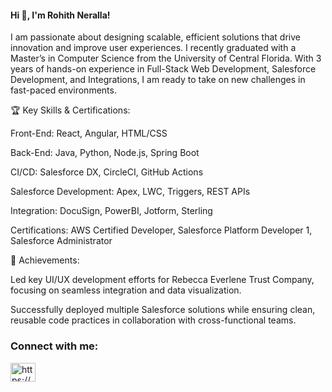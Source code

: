 
<!--
**Rohith-14/Rohith-14** is a ✨ _special_ ✨ repository because its `README.md` (this file) appears on your GitHub profile.

Here are some ideas to get you started:

- 🔭 I’m currently working on ...
- 🌱 I’m currently learning ...
- 👯 I’m looking to collaborate on ...
- 🤔 I’m looking for help with ...
- 💬 Ask me about ...
- 📫 How to reach me: ...
- 😄 Pronouns: ...
- ⚡ Fun fact: ...
-->
<!--## Hi 👋, I'm Rohith Neralla!-->

<h4 align="left">Hi 👋, I'm Rohith Neralla!</h4>
<p align="left">I am passionate about designing scalable, efficient solutions that drive innovation and improve user experiences. I recently graduated with a Master’s in Computer Science from the University of Central Florida. With 3 years of hands-on experience in Full-Stack Web Development, Salesforce Development, and Integrations, I am ready to take on new challenges in fast-paced environments.</p>

🏆 Key Skills & Certifications:

Front-End: React, Angular, HTML/CSS

Back-End: Java, Python, Node.js, Spring Boot

CI/CD: Salesforce DX, CircleCI, GitHub Actions

Salesforce Development: Apex, LWC, Triggers, REST APIs

Integration: DocuSign, PowerBI, Jotform, Sterling

Certifications: AWS Certified Developer, Salesforce Platform Developer 1, Salesforce Administrator

🚀 Achievements: 

Led key UI/UX development efforts for Rebecca Everlene Trust Company, focusing on seamless integration and data visualization.

Successfully deployed multiple Salesforce solutions while ensuring clean, reusable code practices in collaboration with cross-functional teams.


<h3 align="left">Connect with me:</h3>
<p align="left">
<a href="https://www.linkedin.com/in/rohith-neralla/" target="blank"><img align="center" src="https://raw.githubusercontent.com/rahuldkjain/github-profile-readme-generator/master/src/images/icons/Social/linked-in-alt.svg" alt="https://www.linkedin.com/in/rohith-neralla/" height="30" width="40" /></a>
</p>
